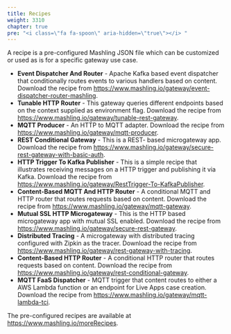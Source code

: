 ```yaml
---
title: Recipes
weight: 3310
chapter: true
pre: "<i class=\"fa fa-spoon\" aria-hidden=\"true\"></i> "
---
```


A recipe is a pre-configured Mashling JSON file which can be customized or used as is for a specific gateway use case. 

* **Event Dispatcher And Router** -  Apache Kafka based event dispatcher that conditionally routes events to various handlers based on content. Download the recipe from https://www.mashling.io/gateway/event-dispatcher-router-mashling.
* **Tunable HTTP Router** - This gateway queries different endpoints based on the context supplied as environment flag. Download the recipe from https://www.mashling.io/gateway/tunable-rest-gateway.
* **MQTT Producer** - An HTTP to MQTT adapter. Download the recipe from https://www.mashling.io/gateway/mqtt-producer.
* **REST Conditional Gateway** - This is a REST- based microgateway app. Download the recipe from https://www.mashling.io/gateway/secure-rest-gateway-with-basic-auth.
* **HTTP Trigger To Kafka Publisher** - This is a simple recipe that illustrates receiving messages on a HTTP trigger and publishing it via Kafka. Download the recipe from https://www.mashling.io/gateway/RestTrigger-To-KafkaPublisher.
* **Content-Based MQTT And HTTP Router** - A conditional MQTT and HTTP router that routes requests based on content. Download the recipe from https://www.mashling.io/gateway/mqtt-gateway.
* **Mutual SSL HTTP Microgateway** - This is the HTTP based microgateway app with mutual SSL enabled. Download the recipe from https://www.mashling.io/gateway/secure-rest-gateway.
* **Distributed Tracing** - A microgateway with distributed tracing configured with Zipkin as the tracer. Download the recipe from https://www.mashling.io/gateway/rest-gateway-with-tracing.
* **Content-Based HTTP Router** - A conditional HTTP router that routes requests based on content. Download the recipe from https://www.mashling.io/gateway/rest-conditional-gateway.
* **MQTT FaaS Dispatcher** - MQTT trigger that content routes to either a AWS Lambda function or an endpoint for Live Apps case creation. Download the recipe from https://www.mashling.io/gateway/mqtt-lambda-tci.

The pre-configured recipes are available at https://www.mashling.io/moreRecipes.